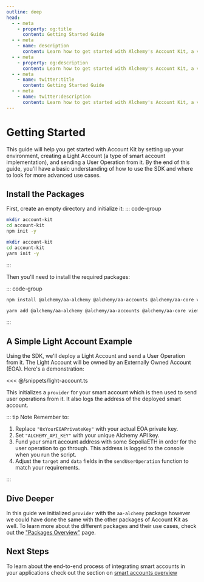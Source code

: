 ```yaml
---
outline: deep
head:
  - - meta
    - property: og:title
      content: Getting Started Guide
  - - meta
    - name: description
      content: Learn how to get started with Alchemy's Account Kit, a vertically integrated stack for building apps that support ERC-4337.
  - - meta
    - property: og:description
      content: Learn how to get started with Alchemy's Account Kit, a vertically integrated stack for building apps that support ERC-4337.
  - - meta
    - name: twitter:title
      content: Getting Started Guide
  - - meta
    - name: twitter:description
      content: Learn how to get started with Alchemy's Account Kit, a vertically integrated stack for building apps that support ERC-4337.
---
```


# Getting Started

This guide will help you get started with Account Kit by setting up your environment, creating a Light Account (a type of smart account implementation), and sending a User Operation from it. By the end of this guide, you'll have a basic understanding of how to use the SDK and where to look for more advanced use cases.

## Install the Packages

First, create an empty directory and initialize it:
::: code-group

```bash [npm]
mkdir account-kit
cd account-kit
npm init -y
```

```bash [yarn]
mkdir account-kit
cd account-kit
yarn init -y
```

:::

Then you'll need to install the required packages:

::: code-group

```bash [npm]
npm install @alchemy/aa-alchemy @alchemy/aa-accounts @alchemy/aa-core viem
```

```bash [yarn]
yarn add @alchemy/aa-alchemy @alchemy/aa-accounts @alchemy/aa-core viem
```

:::

## A Simple Light Account Example

Using the SDK, we'll deploy a Light Account and send a User Operation from it. The Light Account will be owned by an Externally Owned Account (EOA). Here's a demonstration:

<<< @/snippets/light-account.ts

This initializes a `provider` for your smart account which is then used to send user operations from it. It also logs the address of the deployed smart account.

::: tip Note
Remember to:

1. Replace `"0xYourEOAPrivateKey"` with your actual EOA private key.
2. Set `"ALCHEMY_API_KEY"` with your unique Alchemy API key.
3. Fund your smart account address with some SepoliaETH in order for the user operation to go through. This address is logged to the console when you run the script.
4. Adjust the `target` and `data` fields in the `sendUserOperation` function to match your requirements.

:::

## Dive Deeper

In this guide we initialized `provider` with the `aa-alchemy` package however we could have done the same with the other packages of Account Kit as well. To learn more about the different packages and their use cases, check out the ["Packages Overview"](/package-overview) page.

## Next Steps

To learn about the end-to-end process of integrating smart accounts in your applications check out the section on [smart accounts overview](/smart-accounts/overview.html)
